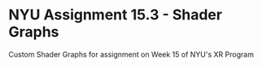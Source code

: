 # NYU Assignment 15.3 - Shader Graphs
 Custom Shader Graphs for assignment on Week 15 of NYU's XR Program
